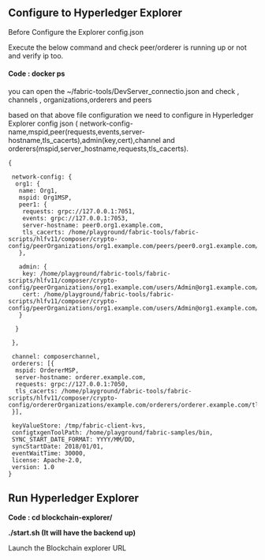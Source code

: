 ## Configure to Hyperledger Explorer

Before Configure the Explorer config.json

Execute the below command and check peer/orderer is running up or not and verify ip too.

#### Code : docker ps

you can open the ~/fabric-tools/DevServer_connectio.json and check , channels , organizations,orderers and peers

based on that above file configuration we need to configure in Hyperledger Explorer config json ( network-config-name,mspid,peer(requests,events,server-hostname,tls_cacerts),admin(key,cert),channel and orderers(mspid,server_hostname,requests,tls_cacerts).

```
{

 network-config: {
  org1: {
   name: Org1,
   mspid: Org1MSP,
   peer1: {
    requests: grpc://127.0.0.1:7051,
    events: grpc://127.0.0.1:7053,
    server-hostname: peer0.org1.example.com,
    tls_cacerts: /home/playground/fabric-tools/fabric-scripts/hlfv11/composer/crypto-config/peerOrganizations/org1.example.com/peers/peer0.org1.example.com/tls/ca.crt
   },

   admin: {
    key: /home/playground/fabric-tools/fabric-scripts/hlfv11/composer/crypto-config/peerOrganizations/org1.example.com/users/Admin@org1.example.com/msp/keystore,
    cert: /home/playground/fabric-tools/fabric-scripts/hlfv11/composer/crypto-config/peerOrganizations/org1.example.com/users/Admin@org1.example.com/msp/signcerts
   }

  }

 },

 channel: composerchannel,
 orderers: [{
  mspid: OrdererMSP,
  server-hostname: orderer.example.com,
  requests: grpc://127.0.0.1:7050,
  tls_cacerts: /home/playground/fabric-tools/fabric-scripts/hlfv11/composer/crypto-config/ordererOrganizations/example.com/orderers/orderer.example.com/tls/ca.crt
 }],

 keyValueStore: /tmp/fabric-client-kvs,
 configtxgenToolPath: /home/playground/fabric-samples/bin,
 SYNC_START_DATE_FORMAT: YYYY/MM/DD,
 syncStartDate: 2018/01/01,
 eventWaitTime: 30000,
 license: Apache-2.0,
 version: 1.0
}
```

## Run Hyperledger Explorer

**Code : cd blockchain-explorer/**

**./start.sh (It will have the backend up)**

Launch the Blockchain explorer URL